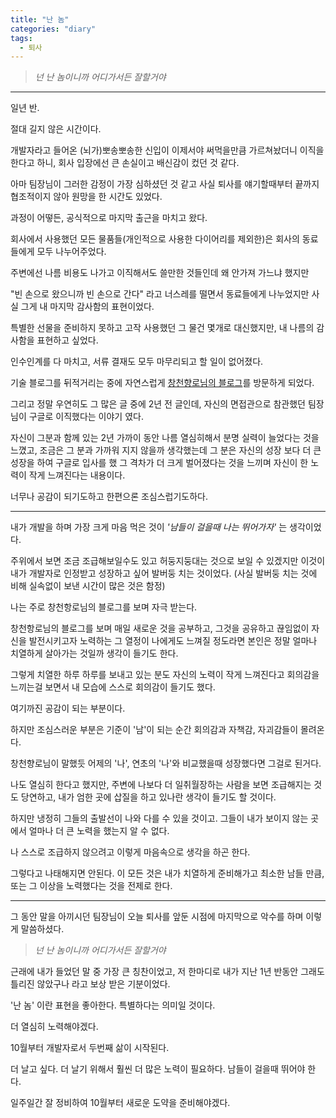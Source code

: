 ```yaml
---
title: "난 놈"
categories: "diary"
tags:
  - 퇴사
---
```


>*넌 난 놈이니까 어디가서든 잘할거야*

---

일년 반.

절대 길지 않은 시간이다.

개발자라고 들어온 (뇌가)뽀송뽀송한 신입이 이제서야 써먹을만큼 가르쳐놨더니 이직을 한다고 하니, 회사 입장에선 큰 손실이고 배신감이 컸던 것 같다.

아마 팀장님이 그러한 감정이 가장 심하셨던 것 같고 사실 퇴사를 얘기할때부터 끝까지 협조적이지 않아 원망을 한 시간도 있었다.

과정이 어떻든, 공식적으로 마지막 출근을 마치고 왔다.

회사에서 사용했던 모든 물품들(개인적으로 사용한 다이어리를 제외한)은 회사의 동료들에게 모두 나누어주었다.

주변에선 나름 비용도 나가고 이직해서도 쓸만한 것들인데 왜 안가져 가느냐 했지만

"빈 손으로 왔으니까 빈 손으로 간다" 라고 너스레를 떨면서 동료들에게 나누었지만 사실 그게 내 마지막 감사함의 표현이었다.

특별한 선물을 준비하지 못하고 고작 사용했던 그 물건 몇개로 대신했지만, 내 나름의 감사함을 표현하고 싶었다.

인수인계를 다 마치고, 서류 결재도 모두 마무리되고 할 일이 없어졌다.

기술 블로그를 뒤적거리는 중에 자연스럽게 [창천향로님의 블로그](https://jojoldu.tistory.com/38)를 방문하게 되었다.

그리고 정말 우연히도 그 많은 글 중에 2년 전 글인데, 자신의 면접관으로 참관했던 팀장님이 구글로 이직했다는 이야기 였다.

자신이 그분과 함께 있는 2년 가까이 동안 나름 열심히해서 분명 실력이 늘었다는 것을 느꼈고, 조금은 그 분과 가까워 지지 않을까 생각했는데 그 분은 자신의 성장 보다 더 큰 성장을 하여 구글로 입사를 했 그 격차가 더 크게 벌어졌다는 것을 느끼며 자신이 한 노력이 작게 느껴진다는 내용이다.

너무나 공감이 되기도하고 한편으론 조심스럽기도하다.

---

내가 개발을 하며 가장 크게 마음 먹은 것이 *'남들이 걸을때 나는 뛰어가자'* 는 생각이었다.

주위에서 보면 조금 조급해보일수도 있고 허둥지둥대는 것으로 보일 수 있겠지만 이것이 내가 개발자로 인정받고 성장하고 싶어 발버둥 치는 것이었다.
(사실 발버둥 치는 것에 비해 실속없이 보낸 시간이 많은 것은 함정)

나는 주로 창천항로님의 블로그를 보며 자극 받는다.

창천항로님의 블로그를 보며 매일 새로운 것을 공부하고, 그것을 공유하고 끊임없이 자신을 발전시키고자 노력하는 그 열정이 나에게도 느껴질 정도라면 본인은 정말 얼마나 치열하게 살아가는 것일까 생각이 들기도 한다.

그렇게 치열한 하루 하루를 보내고 있는 분도 자신의 노력이 작게 느껴진다고 회의감을 느끼는걸 보면서 내 모습에 스스로 회의감이 들기도 했다.

여기까진 공감이 되는 부분이다.

하지만 조심스러운 부분은 기준이 '남'이 되는 순간 회의감과 자책감, 자괴감들이 몰려온다.

창천향로님이 말했듯 어제의 '나', 연초의 '나'와 비교했을때 성장했다면 그걸로 된거다.

나도 열심히 한다고 했지만, 주변에 나보다 더 일취월장하는 사람을 보면 조급해지는 것도 당연하고, 내가 엄한 곳에 삽질을 하고 있나란 생각이 들기도 할 것이다.

하지만 냉정히 그들의 출발선이 나와 다를 수 있을 것이고. 그들이 내가 보이지 않는 곳에서 얼마나 더 큰 노력을 했는지 알 수 없다.

나 스스로 조급하지 않으려고 이렇게 마음속으로 생각을 하곤 한다.

그렇다고 나태해지면 안된다. 이 모든 것은 내가 치열하게 준비해가고 최소한 남들 만큼, 또는 그 이상을 노력했다는 것을 전제로 한다.

---

그 동안 말을 아끼시던 팀장님이 오늘 퇴사를 앞둔 시점에 마지막으로 악수를 하며 이렇게 말씀하셨다.

>*넌 난 놈이니까 어디가서든 잘할거야*

근래에 내가 들었던 말 중 가장 큰 칭찬이었고, 저 한마디로 내가 지난 1년 반동안 그래도 틀리진 않았구나 라고 보상 받은 기분이었다.

'난 놈' 이란 표현을 좋아한다. 특별하다는 의미일 것이다.

더 열심히 노력해야겠다.

10월부터 개발자로서 두번째 삶이 시작된다.

더 날고 싶다. 더 날기 위해서 훨씬 더 많은 노력이 필요하다. 남들이 걸을때 뛰어야 한다.

일주일간 잘 정비하여 10월부터 새로운 도약을 준비해야겠다.